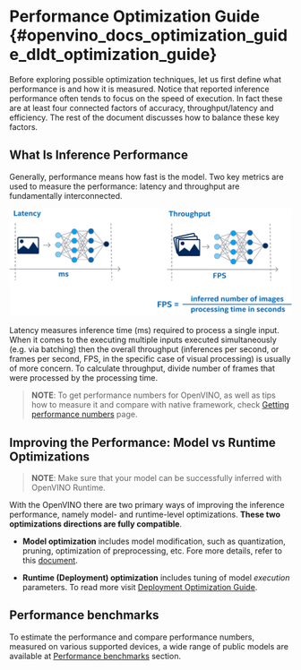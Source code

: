 # Performance Optimization Guide {#openvino_docs_optimization_guide_dldt_optimization_guide}
Before exploring possible optimization techniques, let us first define what performance is and how it is measured.
Notice that reported inference performance often tends to focus on the speed of execution. 
In fact these are at least four connected factors of accuracy, throughput/latency and efficiency. The rest of the document discusses how to balance these key factors. 


## What Is Inference Performance
Generally, performance means how fast is the model. Two key metrics are used to measure the performance: latency and throughput  are fundamentally interconnected. 

![](../img/LATENCY_VS_THROUGHPUT.svg)

Latency measures inference time (ms) required to process a single input. When it comes to the executing multiple inputs executed simultaneously (e.g. via batching) then the overall throughput (inferences per second, or frames per second, FPS, in the specific case of visual processing) is usually of more concern.
To calculate throughput, divide number of frames that were processed by the processing time.   

> **NOTE**: To get performance numbers for OpenVINO, as well as tips how to measure it and compare with native framework, check [Getting performance numbers](../MO_DG/prepare_model/Getting_performance_numbers.md) page.
 
## Improving the Performance: Model vs Runtime Optimizations 

> **NOTE**: Make sure that your model can be successfully inferred with OpenVINO Runtime. 

With the OpenVINO there are two primary ways of improving the inference performance, namely model- and runtime-level optimizations. **These two optimizations directions are fully compatible**. 

- **Model optimization** includes model modification, such as quantization, pruning, optimization of preprocessing, etc. Fore more details, refer to this [document](./model_optimization_guide.md).

- **Runtime (Deployment) optimization**  includes tuning of model _execution_ parameters. To read more visit [Deployment Optimization Guide](../optimization_guide/dldt_deployment_optimization_guide.md).

## Performance benchmarks
To estimate the performance and compare performance numbers, measured on various supported devices, a wide range of public models are available at [Performance benchmarks](../benchmarks/performance_benchmarks.md) section.